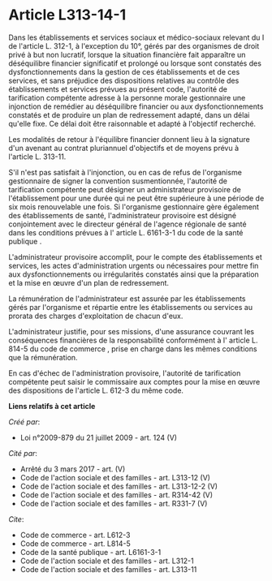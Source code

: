 # Article L313-14-1

Dans les établissements et services sociaux et médico-sociaux relevant du I de l'article L. 312-1, à l'exception du 10°,
gérés par des organismes de droit privé à but non lucratif, lorsque la situation financière fait apparaître un déséquilibre
financier significatif et prolongé ou lorsque sont constatés des dysfonctionnements dans la gestion de ces établissements et
de ces services, et sans préjudice des dispositions relatives au contrôle des établissements et services prévues au présent
code, l'autorité de tarification compétente adresse à la personne morale gestionnaire une injonction de remédier au
déséquilibre financier ou aux dysfonctionnements constatés et de produire un plan de redressement adapté, dans un délai
qu'elle fixe. Ce délai doit être raisonnable et adapté à l'objectif recherché. 

Les modalités de retour à l'équilibre financier donnent lieu à la signature d'un avenant au contrat pluriannuel d'objectifs
et de moyens prévu à l'article L. 313-11.

S'il n'est pas satisfait à l'injonction, ou en cas de refus de l'organisme gestionnaire de signer la convention
susmentionnée, l'autorité de tarification compétente peut désigner un administrateur provisoire de l'établissement pour une
durée qui ne peut être supérieure à une période de six mois renouvelable une fois. Si l'organisme gestionnaire gère également
des établissements de santé, l'administrateur provisoire est désigné conjointement avec le directeur général de l'agence
régionale de santé dans les conditions prévues à l' article L. 6161-3-1 du code de la santé publique .

L'administrateur provisoire accomplit, pour le compte des établissements et services, les actes d'administration urgents ou
nécessaires pour mettre fin aux dysfonctionnements ou irrégularités constatés ainsi que la préparation et la mise en œuvre
d'un plan de redressement. 

La rémunération de l'administrateur est assurée par les établissements gérés par l'organisme et répartie entre les
établissements ou services au prorata des charges d'exploitation de chacun d'eux.

L'administrateur justifie, pour ses missions, d'une assurance couvrant les conséquences financières de la responsabilité
conformément à l' article L. 814-5 du code de commerce , prise en charge dans les mêmes conditions que la rémunération. 

En cas d'échec de l'administration provisoire, l'autorité de tarification compétente peut saisir le commissaire aux comptes
pour la mise en œuvre des dispositions de l'article L. 612-3 du même code.

**Liens relatifs à cet article**

_Créé par_:

  - Loi n°2009-879 du 21 juillet 2009 - art. 124 (V)

_Cité par_:

  - Arrêté du 3 mars 2017 - art. (V)
  - Code de l'action sociale et des familles - art. L313-12 (V)
  - Code de l'action sociale et des familles - art. L313-12-2 (V)
  - Code de l'action sociale et des familles - art. R314-42 (V)
  - Code de l'action sociale et des familles - art. R331-7 (V)

_Cite_:

  - Code de commerce - art. L612-3
  - Code de commerce - art. L814-5
  - Code de la santé publique - art. L6161-3-1
  - Code de l'action sociale et des familles - art. L312-1
  - Code de l'action sociale et des familles - art. L313-11
